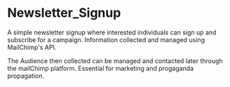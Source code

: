 # Newsletter_Signup
A simple newsletter signup where interested individuals can sign up and subscribe for a campaign. Information collected and managed using MailChimp's API. 

The Audience then collected can be managed and contacted later through the mailChimp platform. Essential for marketing and progaganda propagation. 
